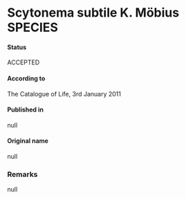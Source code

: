 Scytonema subtile K. Möbius SPECIES
=======

#### Status
ACCEPTED

#### According to
The Catalogue of Life, 3rd January 2011

#### Published in
null

#### Original name
null

### Remarks
null